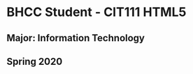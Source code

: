 <!Readme GitHub>
<html>
  <head>
    <meta>
  </head>
  <body>
    <h1>BHCC Student - CIT111 HTML5</hi>
      <h2>Major: Information Technology</h2>
      <h2>Spring 2020</h2>
  </body>
</html>
